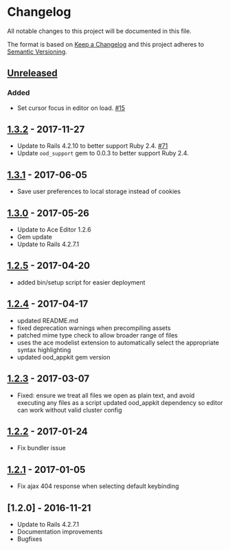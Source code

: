 # Changelog

All notable changes to this project will be documented in this file.

The format is based on [Keep a Changelog](http://keepachangelog.com/en/1.0.0/)
and this project adheres to [Semantic Versioning](http://semver.org/spec/v2.0.0.html).

## [Unreleased]

### Added

- Set cursor focus in editor on load. [#15](https://github.com/OSC/ood-fileeditor/issues/15)

## [1.3.2] - 2017-11-27

- Update to Rails 4.2.10 to better support Ruby 2.4.
  [#71](https://github.com/OSC/ood-fileeditor/issues/71)
- Update `ood_support` gem to 0.0.3 to better support Ruby 2.4.

## [1.3.1] - 2017-06-05

- Save user preferences to local storage instead of cookies

## [1.3.0] - 2017-05-26

- Update to Ace Editor 1.2.6
- Gem update
- Update to Rails 4.2.7.1

## [1.2.5] - 2017-04-20

- added bin/setup script for easier deployment

## [1.2.4] - 2017-04-17

- updated README.md
- fixed deprecation warnings when precompiling assets
- patched mime type check to allow broader range of files
- uses the ace modelist extension to automatically select the appropriate syntax highlighting
- updated ood_appkit gem version

## [1.2.3] - 2017-03-07

- Fixed: ensure we treat all files we open as plain text, and avoid executing any files as a script updated ood_appkit dependency so editor can work without valid cluster config

## [1.2.2] - 2017-01-24

- Fix bundler issue

## [1.2.1] - 2017-01-05

- Fix ajax 404 response when selecting default keybinding

## [1.2.0] - 2016-11-21

- Update to Rails 4.2.7.1
- Documentation improvements
- Bugfixes

[Unreleased]: https://github.com/OSC/ood-fileeditor/compare/v1.3.2...HEAD
[1.3.2]: https://github.com/OSC/ood-fileeditor/compare/v1.3.1...v1.3.2
[1.3.1]: https://github.com/OSC/ood-fileeditor/compare/v1.3.0...v1.3.1
[1.3.0]: https://github.com/OSC/ood-fileeditor/compare/v1.2.5...v1.3.0
[1.2.5]: https://github.com/OSC/ood-fileeditor/compare/v1.2.4...v1.2.5
[1.2.4]: https://github.com/OSC/ood-fileeditor/compare/v1.2.3...v1.2.4
[1.2.3]: https://github.com/OSC/ood-fileeditor/compare/v1.2.2...v1.2.3
[1.2.2]: https://github.com/OSC/ood-fileeditor/compare/v1.2.1...v1.2.2
[1.2.1]: https://github.com/OSC/ood-fileeditor/compare/v1.2.0...v1.2.1
